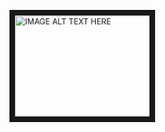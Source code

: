 <a href="http://www.youtube.com/watch?feature=player_embedded&v=S3QNFzmFdqs
" target="_blank"><img src="http://img.youtube.com/vi/S3QNFzmFdqs/0.jpg" 
alt="IMAGE ALT TEXT HERE" width="240" height="180" border="10" /></a>
